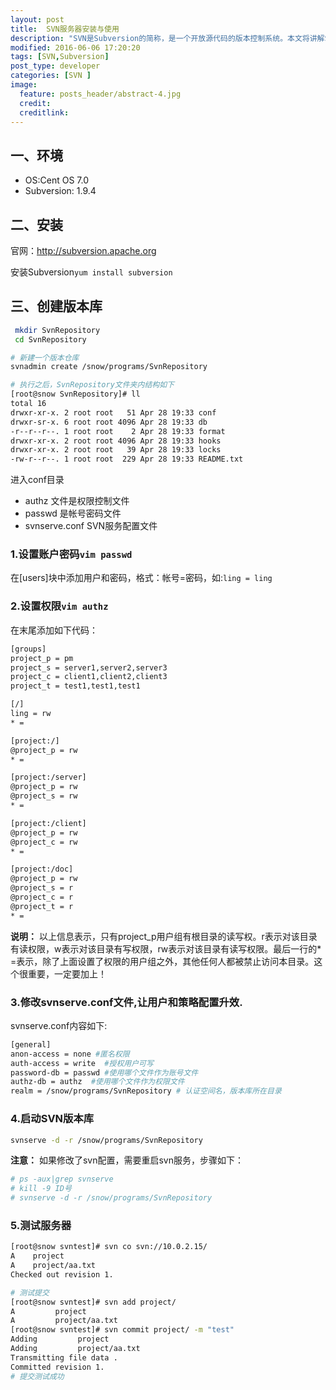 ```yaml
---
layout: post
title:  SVN服务器安装与使用
description: "SVN是Subversion的简称，是一个开放源代码的版本控制系统。本文将讲解SVN服务端的安装与使用。"
modified: 2016-06-06 17:20:20
tags: [SVN,Subversion]
post_type: developer
categories: [SVN ]
image:
  feature: posts_header/abstract-4.jpg
  credit:
  creditlink:
---
```





## 一、环境

- OS:Cent OS 7.0
- Subversion: 1.9.4

## 二、安装

官网：http://subversion.apache.org

安装Subversion`yum install subversion`

## 三、创建版本库

```bash
 mkdir SvnRepository
 cd SvnRepository

# 新建一个版本仓库
svnadmin create /snow/programs/SvnRepository

# 执行之后，SvnRepository文件夹内结构如下
[root@snow SvnRepository]# ll
total 16
drwxr-xr-x. 2 root root   51 Apr 28 19:33 conf
drwxr-sr-x. 6 root root 4096 Apr 28 19:33 db
-r--r--r--. 1 root root    2 Apr 28 19:33 format
drwxr-xr-x. 2 root root 4096 Apr 28 19:33 hooks
drwxr-xr-x. 2 root root   39 Apr 28 19:33 locks
-rw-r--r--. 1 root root  229 Apr 28 19:33 README.txt
```

进入conf目录

- authz 文件是权限控制文件
- passwd 是帐号密码文件
- svnserve.conf SVN服务配置文件

### 1.设置账户密码`vim passwd`

在[users]块中添加用户和密码，格式：帐号=密码，如:`ling = ling`

### 2.设置权限`vim authz`

在末尾添加如下代码：

```bash
[groups]
project_p = pm
project_s = server1,server2,server3
project_c = client1,client2,client3
project_t = test1,test1,test1

[/]
ling = rw
* =

[project:/]
@project_p = rw
* =

[project:/server]
@project_p = rw
@project_s = rw
* =

[project:/client]
@project_p = rw
@project_c = rw
* =

[project:/doc]
@project_p = rw
@project_s = r
@project_c = r
@project_t = r
* =
```

**说明：** 以上信息表示，只有project_p用户组有根目录的读写权。r表示对该目录有读权限，w表示对该目录有写权限，rw表示对该目录有读写权限。最后一行的* =表示，除了上面设置了权限的用户组之外，其他任何人都被禁止访问本目录。这个很重要，一定要加上！

### 3.修改svnserve.conf文件,让用户和策略配置升效.

svnserve.conf内容如下:

```bash
[general]
anon-access = none #匿名权限
auth-access = write  #授权用户可写
password-db = passwd #使用哪个文件作为账号文件
authz-db = authz  #使用哪个文件作为权限文件
realm = /snow/programs/SvnRepository # 认证空间名，版本库所在目录
```

### 4.启动SVN版本库

```bash
svnserve -d -r /snow/programs/SvnRepository
```

**注意：** 如果修改了svn配置，需要重启svn服务，步骤如下：

```bash
# ps -aux|grep svnserve
# kill -9 ID号
# svnserve -d -r /snow/programs/SvnRepository
```

### 5.测试服务器

```bash
[root@snow svntest]# svn co svn://10.0.2.15/
A    project
A    project/aa.txt
Checked out revision 1.

# 测试提交
[root@snow svntest]# svn add project/
A         project
A         project/aa.txt
[root@snow svntest]# svn commit project/ -m "test"
Adding         project
Adding         project/aa.txt
Transmitting file data .
Committed revision 1.
# 提交测试成功

```
